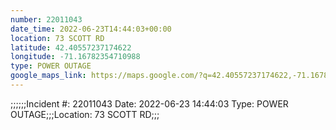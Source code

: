 ```yaml
---
number: 22011043
date_time: 2022-06-23T14:44:03+00:00
location: 73 SCOTT RD
latitude: 42.40557237174622
longitude: -71.16782354710988
type: POWER OUTAGE
google_maps_link: https://maps.google.com/?q=42.40557237174622,-71.16782354710988
---
```


;;;;;;Incident #: 22011043  Date: 2022-06-23 14:44:03   Type: POWER OUTAGE;;;Location: 73 SCOTT RD;;;
